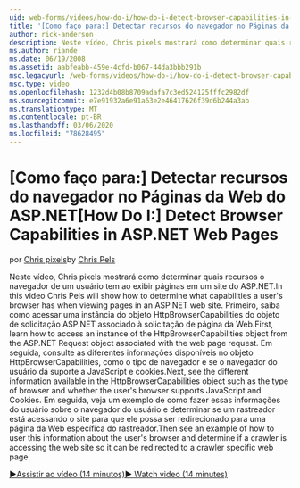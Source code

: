 ```yaml
---
uid: web-forms/videos/how-do-i/how-do-i-detect-browser-capabilities-in-aspnet-web-pages
title: '[Como faço para:] Detectar recursos do navegador no Páginas da Web do ASP.NET | Microsoft Docs'
author: rick-anderson
description: Neste vídeo, Chris pixels mostrará como determinar quais recursos o navegador de um usuário tem ao exibir páginas em um site do ASP.NET. Primeiro, saiba como ACC...
ms.author: riande
ms.date: 06/19/2008
ms.assetid: aabfeabb-459e-4cfd-b067-44da3bbb291b
msc.legacyurl: /web-forms/videos/how-do-i/how-do-i-detect-browser-capabilities-in-aspnet-web-pages
msc.type: video
ms.openlocfilehash: 1232d4b08b8709adafa7c3ed524125fffc2982df
ms.sourcegitcommit: e7e91932a6e91a63e2e46417626f39d6b244a3ab
ms.translationtype: MT
ms.contentlocale: pt-BR
ms.lasthandoff: 03/06/2020
ms.locfileid: "78628495"
---
```

# <a name="how-do-i-detect-browser-capabilities-in-aspnet-web-pages"></a><span data-ttu-id="353e4-104">[Como faço para:] Detectar recursos do navegador no Páginas da Web do ASP.NET</span><span class="sxs-lookup"><span data-stu-id="353e4-104">[How Do I:] Detect Browser Capabilities in ASP.NET Web Pages</span></span>

<span data-ttu-id="353e4-105">por [Chris pixels](https://twitter.com/chrispels)</span><span class="sxs-lookup"><span data-stu-id="353e4-105">by [Chris Pels](https://twitter.com/chrispels)</span></span>

<span data-ttu-id="353e4-106">Neste vídeo, Chris pixels mostrará como determinar quais recursos o navegador de um usuário tem ao exibir páginas em um site do ASP.NET.</span><span class="sxs-lookup"><span data-stu-id="353e4-106">In this video Chris Pels will show how to determine what capabilities a user's browser has when viewing pages in an ASP.NET web site.</span></span> <span data-ttu-id="353e4-107">Primeiro, saiba como acessar uma instância do objeto HttpBrowserCapabilities do objeto de solicitação ASP.NET associado à solicitação de página da Web.</span><span class="sxs-lookup"><span data-stu-id="353e4-107">First, learn how to access an instance of the HttpBrowserCapabilities object from the ASP.NET Request object associated with the web page request.</span></span> <span data-ttu-id="353e4-108">Em seguida, consulte as diferentes informações disponíveis no objeto HttpBrowserCapabilities, como o tipo de navegador e se o navegador do usuário dá suporte a JavaScript e cookies.</span><span class="sxs-lookup"><span data-stu-id="353e4-108">Next, see the different information available in the HttpBrowserCapabilities object such as the type of browser and whether the user's browser supports JavaScript and Cookies.</span></span> <span data-ttu-id="353e4-109">Em seguida, veja um exemplo de como fazer essas informações do usuário sobre o navegador do usuário e determinar se um rastreador está acessando o site para que ele possa ser redirecionado para uma página da Web específica do rastreador.</span><span class="sxs-lookup"><span data-stu-id="353e4-109">Then see an example of how to user this information about the user's browser and determine if a crawler is accessing the web site so it can be redirected to a crawler specific web page.</span></span>

[<span data-ttu-id="353e4-110">&#9654;Assistir ao vídeo (14 minutos)</span><span class="sxs-lookup"><span data-stu-id="353e4-110">&#9654; Watch video (14 minutes)</span></span>](https://channel9.msdn.com/Blogs/ASP-NET-Site-Videos/how-do-i-detect-browser-capabilities-in-aspnet-web-pages)
